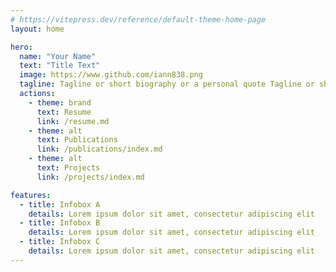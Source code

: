 ```yaml
---
# https://vitepress.dev/reference/default-theme-home-page
layout: home

hero:
  name: "Your Name"
  text: "Title Text"
  image: https://www.github.com/iann838.png
  tagline: Tagline or short biography or a personal quote Tagline or short biography or a personal quote Tagline or short biography or a personal quote
  actions:
    - theme: brand
      text: Resume
      link: /resume.md
    - theme: alt
      text: Publications
      link: /publications/index.md
    - theme: alt
      text: Projects
      link: /projects/index.md

features:
  - title: Infobox A
    details: Lorem ipsum dolor sit amet, consectetur adipiscing elit
  - title: Infobox B
    details: Lorem ipsum dolor sit amet, consectetur adipiscing elit
  - title: Infobox C
    details: Lorem ipsum dolor sit amet, consectetur adipiscing elit
---
```


